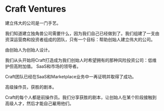 # Craft Ventures

建立伟大的公司是一门手艺。

我们知道建立独角兽公司需要什么，因为我们自己已经做到了。我们组建了一支由资深运营商和投资者组成的团队，只有一个目标：帮助创始人建立伟大的公司。

由创始人为创始人设计。

我们从头开始将Craft打造成为我们创始人时希望拥有的那种风险投资公司：低维护但高附加值。
SaaS和市场的领导者。

Craft团队已经在SaaS和Marketplace业务中一再证明并取得了成功。

高级操作员，获胜的剧本。

Craft的每个人都是前操作员。我们分享获胜的剧本，让创始人在某个阶段接触到高级人才，然后才能自己雇用他们。
